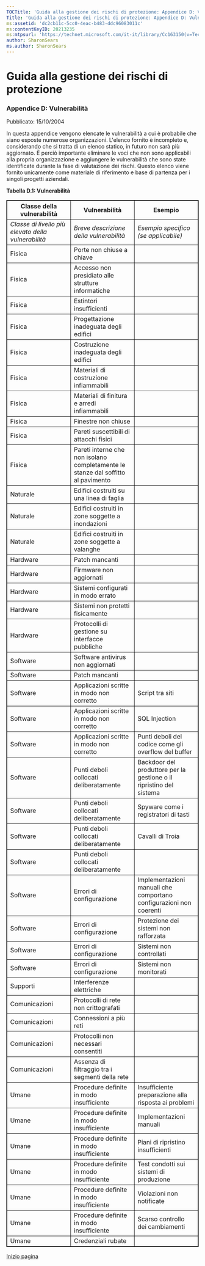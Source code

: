 ```yaml
---
TOCTitle: 'Guida alla gestione dei rischi di protezione: Appendice D: Vulnerabilità'
Title: 'Guida alla gestione dei rischi di protezione: Appendice D: Vulnerabilità'
ms:assetid: 'dc2cb11c-5cc0-4eac-b483-ddc96083011c'
ms:contentKeyID: 20213235
ms:mtpsurl: 'https://technet.microsoft.com/it-it/library/Cc163150(v=TechNet.10)'
author: SharonSears
ms.author: SharonSears
---
```


Guida alla gestione dei rischi di protezione
============================================

### Appendice D: Vulnerabilità

Pubblicato: 15/10/2004

In questa appendice vengono elencate le vulnerabilità a cui è probabile che siano esposte numerose organizzazioni. L'elenco fornito è incompleto e, considerando che si tratta di un elenco statico, in futuro non sarà più aggiornato. È perciò importante eliminare le voci che non sono applicabili alla propria organizzazione e aggiungere le vulnerabilità che sono state identificate durante la fase di valutazione dei rischi. Questo elenco viene fornito unicamente come materiale di riferimento e base di partenza per i singoli progetti aziendali.

**Tabella D.1: Vulnerabilità**

 
<table style="border:1px solid black;">
<colgroup>
<col width="33%" />
<col width="33%" />
<col width="33%" />
</colgroup>
<thead>
<tr class="header">
<th style="border:1px solid black;" >Classe della vulnerabilità</th>
<th style="border:1px solid black;" >Vulnerabilità</th>
<th style="border:1px solid black;" >Esempio</th>
</tr>
</thead>
<tbody>
<tr class="odd">
<td style="border:1px solid black;"><em>Classe di livello più elevato della vulnerabilità</em></td>
<td style="border:1px solid black;"><em>Breve descrizione della vulnerabilità</em></td>
<td style="border:1px solid black;"><em>Esempio specifico (se applicabile)</em></td>
</tr>
<tr class="even">
<td style="border:1px solid black;">Fisica</td>
<td style="border:1px solid black;">Porte non chiuse a chiave</td>
<td style="border:1px solid black;"> </td>
</tr>
<tr class="odd">
<td style="border:1px solid black;">Fisica</td>
<td style="border:1px solid black;">Accesso non presidiato alle strutture informatiche</td>
<td style="border:1px solid black;"> </td>
</tr>
<tr class="even">
<td style="border:1px solid black;">Fisica</td>
<td style="border:1px solid black;">Estintori insufficienti</td>
<td style="border:1px solid black;"> </td>
</tr>
<tr class="odd">
<td style="border:1px solid black;">Fisica</td>
<td style="border:1px solid black;">Progettazione inadeguata degli edifici</td>
<td style="border:1px solid black;"> </td>
</tr>
<tr class="even">
<td style="border:1px solid black;">Fisica</td>
<td style="border:1px solid black;">Costruzione inadeguata degli edifici</td>
<td style="border:1px solid black;"> </td>
</tr>
<tr class="odd">
<td style="border:1px solid black;">Fisica</td>
<td style="border:1px solid black;">Materiali di costruzione infiammabili</td>
<td style="border:1px solid black;"> </td>
</tr>
<tr class="even">
<td style="border:1px solid black;">Fisica</td>
<td style="border:1px solid black;">Materiali di finitura e arredi infiammabili</td>
<td style="border:1px solid black;"> </td>
</tr>
<tr class="odd">
<td style="border:1px solid black;">Fisica</td>
<td style="border:1px solid black;">Finestre non chiuse</td>
<td style="border:1px solid black;"> </td>
</tr>
<tr class="even">
<td style="border:1px solid black;">Fisica</td>
<td style="border:1px solid black;">Pareti suscettibili di attacchi fisici</td>
<td style="border:1px solid black;"> </td>
</tr>
<tr class="odd">
<td style="border:1px solid black;">Fisica</td>
<td style="border:1px solid black;">Pareti interne che non isolano completamente le stanze dal soffitto al pavimento</td>
<td style="border:1px solid black;"> </td>
</tr>
<tr class="even">
<td style="border:1px solid black;">Naturale</td>
<td style="border:1px solid black;">Edifici costruiti su una linea di faglia</td>
<td style="border:1px solid black;"> </td>
</tr>
<tr class="odd">
<td style="border:1px solid black;">Naturale</td>
<td style="border:1px solid black;">Edifici costruiti in zone soggette a inondazioni</td>
<td style="border:1px solid black;"> </td>
</tr>
<tr class="even">
<td style="border:1px solid black;">Naturale</td>
<td style="border:1px solid black;">Edifici costruiti in zone soggette a valanghe</td>
<td style="border:1px solid black;"> </td>
</tr>
<tr class="odd">
<td style="border:1px solid black;">Hardware</td>
<td style="border:1px solid black;">Patch mancanti</td>
<td style="border:1px solid black;"> </td>
</tr>
<tr class="even">
<td style="border:1px solid black;">Hardware</td>
<td style="border:1px solid black;">Firmware non aggiornati</td>
<td style="border:1px solid black;"> </td>
</tr>
<tr class="odd">
<td style="border:1px solid black;">Hardware</td>
<td style="border:1px solid black;">Sistemi configurati in modo errato</td>
<td style="border:1px solid black;"> </td>
</tr>
<tr class="even">
<td style="border:1px solid black;">Hardware</td>
<td style="border:1px solid black;">Sistemi non protetti fisicamente</td>
<td style="border:1px solid black;"> </td>
</tr>
<tr class="odd">
<td style="border:1px solid black;">Hardware</td>
<td style="border:1px solid black;">Protocolli di gestione su interfacce pubbliche</td>
<td style="border:1px solid black;"> </td>
</tr>
<tr class="even">
<td style="border:1px solid black;">Software</td>
<td style="border:1px solid black;">Software antivirus non aggiornati</td>
<td style="border:1px solid black;"> </td>
</tr>
<tr class="odd">
<td style="border:1px solid black;">Software</td>
<td style="border:1px solid black;">Patch mancanti</td>
<td style="border:1px solid black;"> </td>
</tr>
<tr class="even">
<td style="border:1px solid black;">Software</td>
<td style="border:1px solid black;">Applicazioni scritte in modo non corretto</td>
<td style="border:1px solid black;">Script tra siti</td>
</tr>
<tr class="odd">
<td style="border:1px solid black;">Software</td>
<td style="border:1px solid black;">Applicazioni scritte in modo non corretto</td>
<td style="border:1px solid black;">SQL Injection</td>
</tr>
<tr class="even">
<td style="border:1px solid black;">Software</td>
<td style="border:1px solid black;">Applicazioni scritte in modo non corretto</td>
<td style="border:1px solid black;">Punti deboli del codice come gli overflow del buffer</td>
</tr>
<tr class="odd">
<td style="border:1px solid black;">Software</td>
<td style="border:1px solid black;">Punti deboli collocati deliberatamente</td>
<td style="border:1px solid black;">Backdoor del produttore per la gestione o il ripristino del sistema</td>
</tr>
<tr class="even">
<td style="border:1px solid black;">Software</td>
<td style="border:1px solid black;">Punti deboli collocati deliberatamente</td>
<td style="border:1px solid black;">Spyware come i registratori di tasti</td>
</tr>
<tr class="odd">
<td style="border:1px solid black;">Software</td>
<td style="border:1px solid black;">Punti deboli collocati deliberatamente</td>
<td style="border:1px solid black;">Cavalli di Troia</td>
</tr>
<tr class="even">
<td style="border:1px solid black;">Software</td>
<td style="border:1px solid black;">Punti deboli collocati deliberatamente</td>
<td style="border:1px solid black;"> </td>
</tr>
<tr class="odd">
<td style="border:1px solid black;">Software</td>
<td style="border:1px solid black;">Errori di configurazione</td>
<td style="border:1px solid black;">Implementazioni manuali che comportano configurazioni non coerenti</td>
</tr>
<tr class="even">
<td style="border:1px solid black;">Software</td>
<td style="border:1px solid black;">Errori di configurazione</td>
<td style="border:1px solid black;">Protezione dei sistemi non rafforzata</td>
</tr>
<tr class="odd">
<td style="border:1px solid black;">Software</td>
<td style="border:1px solid black;">Errori di configurazione</td>
<td style="border:1px solid black;">Sistemi non controllati</td>
</tr>
<tr class="even">
<td style="border:1px solid black;">Software</td>
<td style="border:1px solid black;">Errori di configurazione</td>
<td style="border:1px solid black;">Sistemi non monitorati</td>
</tr>
<tr class="odd">
<td style="border:1px solid black;">Supporti</td>
<td style="border:1px solid black;">Interferenze elettriche</td>
<td style="border:1px solid black;"> </td>
</tr>
<tr class="even">
<td style="border:1px solid black;">Comunicazioni</td>
<td style="border:1px solid black;">Protocolli di rete non crittografati</td>
<td style="border:1px solid black;"> </td>
</tr>
<tr class="odd">
<td style="border:1px solid black;">Comunicazioni</td>
<td style="border:1px solid black;">Connessioni a più reti</td>
<td style="border:1px solid black;"> </td>
</tr>
<tr class="even">
<td style="border:1px solid black;">Comunicazioni</td>
<td style="border:1px solid black;">Protocolli non necessari consentiti</td>
<td style="border:1px solid black;"> </td>
</tr>
<tr class="odd">
<td style="border:1px solid black;">Comunicazioni</td>
<td style="border:1px solid black;">Assenza di filtraggio tra i segmenti della rete</td>
<td style="border:1px solid black;"> </td>
</tr>
<tr class="even">
<td style="border:1px solid black;">Umane</td>
<td style="border:1px solid black;">Procedure definite in modo insufficiente</td>
<td style="border:1px solid black;">Insufficiente preparazione alla risposta ai problemi</td>
</tr>
<tr class="odd">
<td style="border:1px solid black;">Umane</td>
<td style="border:1px solid black;">Procedure definite in modo insufficiente</td>
<td style="border:1px solid black;">Implementazioni manuali</td>
</tr>
<tr class="even">
<td style="border:1px solid black;">Umane</td>
<td style="border:1px solid black;">Procedure definite in modo insufficiente</td>
<td style="border:1px solid black;">Piani di ripristino insufficienti</td>
</tr>
<tr class="odd">
<td style="border:1px solid black;">Umane</td>
<td style="border:1px solid black;">Procedure definite in modo insufficiente</td>
<td style="border:1px solid black;">Test condotti sui sistemi di produzione</td>
</tr>
<tr class="even">
<td style="border:1px solid black;">Umane</td>
<td style="border:1px solid black;">Procedure definite in modo insufficiente</td>
<td style="border:1px solid black;">Violazioni non notificate</td>
</tr>
<tr class="odd">
<td style="border:1px solid black;">Umane</td>
<td style="border:1px solid black;">Procedure definite in modo insufficiente</td>
<td style="border:1px solid black;">Scarso controllo dei cambiamenti</td>
</tr>
<tr class="even">
<td style="border:1px solid black;">Umane</td>
<td style="border:1px solid black;">Credenziali rubate</td>
<td style="border:1px solid black;"> </td>
</tr>
</tbody>
</table>
  
[](#mainsection)[Inizio pagina](#mainsection)
